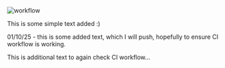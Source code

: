 ![workflow](https://github.com/<UserName>/<RepositoryName>/actions/workflows/main.yml/badge.svg)

This is some simple text added :) 

01/10/25 - this is some added text, which I will push, hopefully to ensure CI workflow is working.

 This is additional text to again check CI workflow...
 
